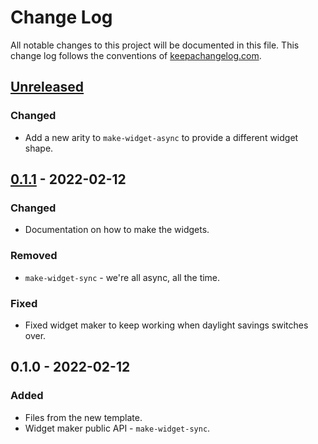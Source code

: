 # Change Log
All notable changes to this project will be documented in this file. This change log follows the conventions of [keepachangelog.com](http://keepachangelog.com/).

## [Unreleased]
### Changed
- Add a new arity to `make-widget-async` to provide a different widget shape.

## [0.1.1] - 2022-02-12
### Changed
- Documentation on how to make the widgets.

### Removed
- `make-widget-sync` - we're all async, all the time.

### Fixed
- Fixed widget maker to keep working when daylight savings switches over.

## 0.1.0 - 2022-02-12
### Added
- Files from the new template.
- Widget maker public API - `make-widget-sync`.

[Unreleased]: https://sourcehost.site/your-name/anagrams/compare/0.1.1...HEAD
[0.1.1]: https://sourcehost.site/your-name/anagrams/compare/0.1.0...0.1.1
